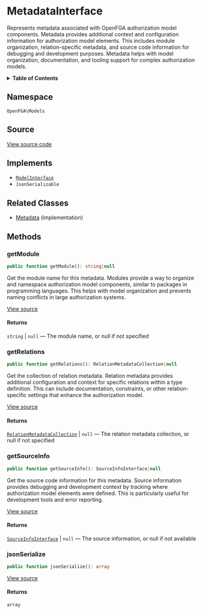# MetadataInterface

Represents metadata associated with OpenFGA authorization model components. Metadata provides additional context and configuration information for authorization model elements. This includes module organization, relation-specific metadata, and source code information for debugging and development purposes. Metadata helps with model organization, documentation, and tooling support for complex authorization models.

<details>
<summary><strong>Table of Contents</strong></summary>

- [Namespace](#namespace)
- [Source](#source)
- [Implements](#implements)
- [Related Classes](#related-classes)
- [Methods](#methods)

- [`getModule()`](#getmodule)
  - [`getRelations()`](#getrelations)
  - [`getSourceInfo()`](#getsourceinfo)
  - [`jsonSerialize()`](#jsonserialize)

</details>

## Namespace

`OpenFGA\Models`

## Source

[View source code](https://github.com/evansims/openfga-php/blob/main/src/Models/MetadataInterface.php)

## Implements

- [`ModelInterface`](ModelInterface.md)
- `JsonSerializable`

## Related Classes

- [Metadata](Models/Metadata.md) (implementation)

## Methods

### getModule

```php
public function getModule(): string|null

```

Get the module name for this metadata. Modules provide a way to organize and namespace authorization model components, similar to packages in programming languages. This helps with model organization and prevents naming conflicts in large authorization systems.

[View source](https://github.com/evansims/openfga-php/blob/main/src/Models/MetadataInterface.php#L33)

#### Returns

`string` &#124; `null` — The module name, or null if not specified

### getRelations

```php
public function getRelations(): RelationMetadataCollection|null

```

Get the collection of relation metadata. Relation metadata provides additional configuration and context for specific relations within a type definition. This can include documentation, constraints, or other relation-specific settings that enhance the authorization model.

[View source](https://github.com/evansims/openfga-php/blob/main/src/Models/MetadataInterface.php#L45)

#### Returns

[`RelationMetadataCollection`](Models/Collections/RelationMetadataCollection.md) &#124; `null` — The relation metadata collection, or null if not specified

### getSourceInfo

```php
public function getSourceInfo(): SourceInfoInterface|null

```

Get the source code information for this metadata. Source information provides debugging and development context by tracking where authorization model elements were defined. This is particularly useful for development tools and error reporting.

[View source](https://github.com/evansims/openfga-php/blob/main/src/Models/MetadataInterface.php#L56)

#### Returns

[`SourceInfoInterface`](SourceInfoInterface.md) &#124; `null` — The source information, or null if not available

### jsonSerialize

```php
public function jsonSerialize(): array

```

[View source](https://github.com/evansims/openfga-php/blob/main/src/Models/MetadataInterface.php#L62)

#### Returns

`array`
